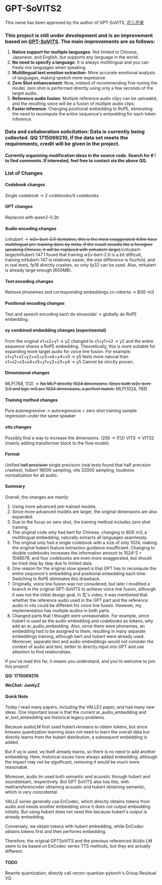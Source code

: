 # GPT-SoVITS2

This name has been approved by the author of GPT-SoVITS, [花儿不哭](https://space.bilibili.com/5760446?spm_id_from=333.337.0.0).
### This project is still under development and is an improvement based on [GPT-SoVITS](https://github.com/RVC-Boss/GPT-SoVITS). The main improvements are as follows:

1. **Native support for multiple languages**: Not limited to Chinese, Japanese, and English, but supports any language in the world.
2. **No need to specify a language**: It is always multilingual and you can freely mix languages when speaking.
3. **Multilingual text emotion extraction**: More accurate emotional analysis of languages, making speech more expressive.
4. **Zero Shot enhancement**: Now, instead of recommending fine-tuning the model, zero shot is performed directly using only a few seconds of the target audio.
5. **Reference audio fusion**: Multiple reference audio clips can be uploaded, and the resulting voice will be a fusion of multiple audio clips.
6. **Faster inference**: Changing positional embedding to RoPE, eliminating the need to recompute the entire sequence's embedding for each token inference.

### **Data and collaboration solicitation**: Data is currently being collected. QQ 1715069210, if the data set meets the requirements, credit will be given in the project.

#### Currently organizing modification ideas in the source code. Search for # ! to find comments. If interested, feel free to contact via the above QQ.

### List of Changes

#### Codebook changes
Single codebook -> 2 codebooks/4 codebooks
#### GPT changes
Replaced with qwen2-0.3b
#### Audio encoding changes
cnhubert -> ~~w2v-bert-2.0 (tentative, this is the most exaggerated 4.6m-hour multilingual pre-training done by meta. If the result sounds like a foreigner speaking Chinese, it will be replaced with cnhubert-large)~~/cnhubert-large/mHubert-147
I found that training w2v-bert-2.0 is a bit difficult, training mHubert-147 is relatively easier, the size difference is fourfold, and in real tests, fp16 directly crashes, so only fp32 can be used. Also, mHubert is already large enough (600MB).
#### Text encoding changes
Remove phonemes and corresponding embeddings
cn-roberta -> BGE-m3
#### Positional encoding changes
Text and speech encoding each do sinusoidal -> globally do RoPE embedding.
#### xy combined embedding changes (experimental)
From the original
x1+x2+y1 -> y2
changed to
x1+y1+x2 -> y2
and the entire sequence shares a RoPE embedding.
Theoretically, this is more suitable for expanding more target audio for voice line fusion.
For example:
x1+y1+x2+y2+x3+y3+x4+y4+x5 -> y5
feels more natural than
x1+x2+x3+x4+x5+y1+y2+y3+y4 -> y5
Cannot be strictly proven.
#### Dimensional changes
MLP(768, 512) -> ~~No MLP directly 1024 dimensions. Since both w2v-bert-2.0 and bge-m3 are 1024 dimensions, a perfect match.~~ MLP(1024, 768)
#### Training method changes
Pure autoregressive -> autoregressive + zero shot training sample regression under the same speaker
#### vits changes
Possibly find a way to increase the dimensions. (256 -> 512) VITS -> VITS2 (mainly adding transformer block to the flow model).
#### Format
Unified ~~half precision~~ single precision (real tests found that half precision crashes), hubert 16000 sampling, vits 32000 sampling, loudness normalization for all audio.
#### Summary
Overall, the changes are mainly:
1. Using more advanced pre-trained models.
2. Since more advanced models are larger, the original dimensions are also expanded.
3. Due to the focus on zero shot, the training method includes zero shot training.
4. The original code only had bert for Chinese, changing to BGE m3, a multilingual embedding, naturally extracts all languages seamlessly.
5. The original only had a single codebook with a size of only 1024, making the original hubert feature extraction guidance insufficient. Changing to double codebooks increases the information amount to 1024^2 = 1048576, and four codebooks are even more exaggerated, but should be tried step by step due to limited data.
6. One reason for the original slow speed is that GPT has to recompute the entire sequence's embedding and positional embedding each time. Switching to RoPE eliminates this drawback.
7. Originally, voice line fusion was not considered, but later I modified a branch in the original GPT-SoVITS to achieve voice line fusion, although it was not the initial design goal. In 花's video, it was mentioned that whether the reference audio used in the GPT part and the reference audio in vits could be different for voice line fusion. However, my implementation has multiple audios in both parts.
8. Changed parts that I thought were unreasonable. For example, since hubert is used as the audio embedding and codebooks as tokens, why add an ar_audio_embedding. Also, since there were phonemes, an embedding had to be assigned to them, resulting in many separate embeddings training, although bert and hubert were already used. Moreover, separate text and audio embeddings would not consider the context of audio and text, better to directly input into GPT and use attention to find relationships.

If you've read this far, it means you understand, and you're welcome to join this project!

**QQ: 1715069210**

**WeChat: JunityZ**

#### Quick Note
Today I read many papers, including the VALLE2 paper, and had many new ideas. One important issue is that the current ar_audio_embedding and ar_text_embedding are historical legacy problems.

Because audioLM first used hubert+kmeans to obtain tokens, but since kmeans quantization learning does not need to learn the overall data but directly learns from the hubert distribution, a subsequent embedding is added.

But if vq is used, vq itself already learns, so there is no need to add another embedding. Here, historical issues have always added embedding, although the impact may not be significant, removing it would be much more reasonable.

Moreover, audio lm used both semantic and acoustic through hubert and soundstream, respectively. But GPT SoVITS also has this, with meltransferencoder obtaining acoustic and hubert obtaining semantic, which is very coincidental.

VALLE series generally use EnCodec, which directly obtains tokens from audio and needs another embedding since it does not output embedding initially. But using hubert does not need this because hubert's output is already embedding.

Conversely, we obtain tokens with hubert embedding, while EnCodec obtains tokens first and then performs embedding.

Therefore, the original GPTSoVITS and the previous referenced AUdio LM seem to be based on EnCodec series TTS methods, but they are actually different.

#### TODO
Rewrite quantization, directly call vector-quantize-pytorch's Group Residual VQ

